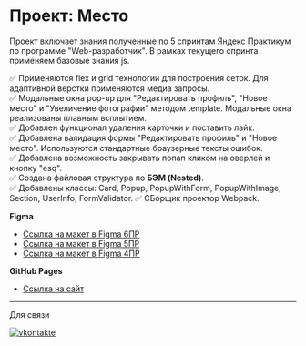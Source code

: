# Проект: Место

Проект включает знания полученные по 5 спринтам Яндекс Практикум по программе "Web-разработчик". В рамках текущего спринта применяем базовые знания js.

✅ Применяются flex и grid технологии для построения сеток. Для адаптивной верстки применяются медиа запросы.<br>
✅ Модальные окна pop-up для "Редактировать профиль", "Новое место" и "Увеличение фотографии" методом template. Модальные окна реализованы плавным всплытием.<br>
✅ Добавлен функционал удаления карточки и поставить лайк.<br>
✅ Добавлена валидация формы "Редактировать профиль" и "Новое место". Используются стандартные браузерные тексты ошибок.<br>
✅ Добавлена возможность закрывать попап кликом на оверлей и кнопку "esq".<br>
✅ Создана файловая структура по <b>БЭМ (Nested)</b>.<br>
✅ Добавлены классы: Card, Popup, PopupWithForm, PopupWithImage, Section, UserInfo, FormValidator.
✅ СБорщик проектор Webpack.

**Figma**

- [Ссылка на макет в Figma 6ПР](https://www.figma.com/file/kRVLKwYG3d1HGLvh7JFWRT/JavaScript.-Sprint-6?node-id=0%3A1)
- [Ссылка на макет в Figma 5ПР](https://www.figma.com/file/2cn9N9jSkmxD84oJik7xL7/JavaScript.-Sprint-4?node-id=0%3A1)
- [Ссылка на макет в Figma 4ПР](https://www.figma.com/file/bjyvbKKJN2naO0ucURl2Z0/JavaScript.-Sprint-5?node-id=0%3A1&t=dvfXoJ1t4kxiTBKc-0)

**GitHub Pages**

- [Ссылка на cайт](https://zykovruslan.github.io/zykovruslan.github.io-russian-mesto/)

---

Для связи

<div id="badges">
  <a href="https://vk.com/r_u_sl_i_k">
  <img src="https://img.shields.io/badge/VK-вконтакте-blue?logo=vkontakte&logoColor=white&style=for-the-badge" alt="vkontakte"/>
  </a>
</div>
